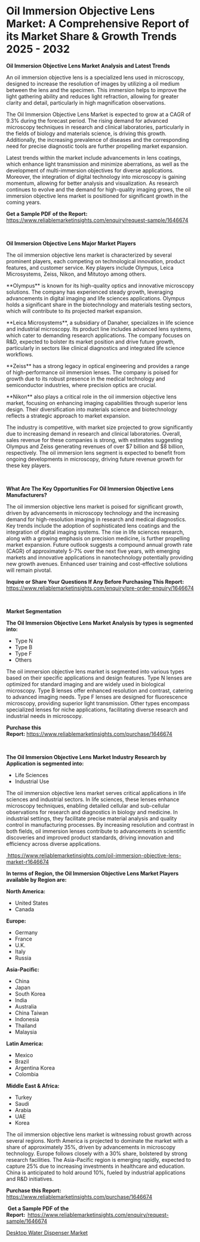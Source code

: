 <p><h1>Oil Immersion Objective Lens Market: A Comprehensive Report of its Market Share & Growth Trends 2025 - 2032</h1></p><p><strong>Oil Immersion Objective Lens Market Analysis and Latest Trends</strong></p>
<p><p>An oil immersion objective lens is a specialized lens used in microscopy, designed to increase the resolution of images by utilizing a oil medium between the lens and the specimen. This immersion helps to improve the light gathering ability and reduces light refraction, allowing for greater clarity and detail, particularly in high magnification observations.</p><p>The Oil Immersion Objective Lens Market is expected to grow at a CAGR of 9.3% during the forecast period. The rising demand for advanced microscopy techniques in research and clinical laboratories, particularly in the fields of biology and materials science, is driving this growth. Additionally, the increasing prevalence of diseases and the corresponding need for precise diagnostic tools are further propelling market expansion.</p><p>Latest trends within the market include advancements in lens coatings, which enhance light transmission and minimize aberrations, as well as the development of multi-immersion objectives for diverse applications. Moreover, the integration of digital technology into microscopy is gaining momentum, allowing for better analysis and visualization. As research continues to evolve and the demand for high-quality imaging grows, the oil immersion objective lens market is positioned for significant growth in the coming years.</p></p>
<p><strong>Get a Sample PDF of the Report:&nbsp;</strong> <a href="https://www.reliablemarketinsights.com/enquiry/request-sample/1646674?utm_campaign=2669&utm_medium=2&utm_source=Github&utm_content=ia&utm_term=05042025&utm_id=oil-immersion-objective-lens">https://www.reliablemarketinsights.com/enquiry/request-sample/1646674</a></p>
<p>&nbsp;</p>
<p><strong>Oil Immersion Objective Lens Major Market Players</strong></p>
<p><p>The oil immersion objective lens market is characterized by several prominent players, each competing on technological innovation, product features, and customer service. Key players include Olympus, Leica Microsystems, Zeiss, Nikon, and Mitutoyo among others.</p><p>**Olympus** is known for its high-quality optics and innovative microscopy solutions. The company has experienced steady growth, leveraging advancements in digital imaging and life sciences applications. Olympus holds a significant share in the biotechnology and materials testing sectors, which will contribute to its projected market expansion.</p><p>**Leica Microsystems**, a subsidiary of Danaher, specializes in life science and industrial microscopy. Its product line includes advanced lens systems, which cater to demanding research applications. The company focuses on R&D, expected to bolster its market position and drive future growth, particularly in sectors like clinical diagnostics and integrated life science workflows.</p><p>**Zeiss** has a strong legacy in optical engineering and provides a range of high-performance oil immersion lenses. The company is poised for growth due to its robust presence in the medical technology and semiconductor industries, where precision optics are crucial. </p><p>**Nikon** also plays a critical role in the oil immersion objective lens market, focusing on enhancing imaging capabilities through superior lens design. Their diversification into materials science and biotechnology reflects a strategic approach to market expansion.</p><p>The industry is competitive, with market size projected to grow significantly due to increasing demand in research and clinical laboratories. Overall, sales revenue for these companies is strong, with estimates suggesting Olympus and Zeiss generating revenues of over $7 billion and $8 billion, respectively. The oil immersion lens segment is expected to benefit from ongoing developments in microscopy, driving future revenue growth for these key players.</p></p>
<p>&nbsp;</p>
<p><strong>What Are The Key Opportunities For Oil Immersion Objective Lens Manufacturers?</strong></p>
<p><p>The oil immersion objective lens market is poised for significant growth, driven by advancements in microscopy technology and the increasing demand for high-resolution imaging in research and medical diagnostics. Key trends include the adoption of sophisticated lens coatings and the integration of digital imaging systems. The rise in life sciences research, along with a growing emphasis on precision medicine, is further propelling market expansion. Future outlook suggests a compound annual growth rate (CAGR) of approximately 5-7% over the next five years, with emerging markets and innovative applications in nanotechnology potentially providing new growth avenues. Enhanced user training and cost-effective solutions will remain pivotal.</p></p>
<p><strong>Inquire or Share Your Questions If Any Before Purchasing This Report:</strong> <a href="https://www.reliablemarketinsights.com/enquiry/pre-order-enquiry/1646674?utm_campaign=2669&utm_medium=2&utm_source=Github&utm_content=ia&utm_term=05042025&utm_id=oil-immersion-objective-lens">https://www.reliablemarketinsights.com/enquiry/pre-order-enquiry/1646674</a></p>
<p>&nbsp;</p>
<p><strong>Market Segmentation</strong></p>
<p><strong>The Oil Immersion Objective Lens Market Analysis by types is segmented into:</strong></p>
<p><ul><li>Type N</li><li>Type B</li><li>Type F</li><li>Others</li></ul></p>
<p><p>The oil immersion objective lens market is segmented into various types based on their specific applications and design features. Type N lenses are optimized for standard imaging and are widely used in biological microscopy. Type B lenses offer enhanced resolution and contrast, catering to advanced imaging needs. Type F lenses are designed for fluorescence microscopy, providing superior light transmission. Other types encompass specialized lenses for niche applications, facilitating diverse research and industrial needs in microscopy.</p></p>
<p><strong>Purchase this Report:&nbsp;</strong><a href="https://www.reliablemarketinsights.com/purchase/1646674?utm_campaign=2669&utm_medium=2&utm_source=Github&utm_content=ia&utm_term=05042025&utm_id=oil-immersion-objective-lens">https://www.reliablemarketinsights.com/purchase/1646674</a></p>
<p>&nbsp;</p>
<p><strong>The Oil Immersion Objective Lens Market Industry Research by Application is segmented into:</strong></p>
<p><ul><li>Life Sciences</li><li>Industrial Use</li></ul></p>
<p><p>The oil immersion objective lens market serves critical applications in life sciences and industrial sectors. In life sciences, these lenses enhance microscopy techniques, enabling detailed cellular and sub-cellular observations for research and diagnostics in biology and medicine. In industrial settings, they facilitate precise material analysis and quality control in manufacturing processes. By increasing resolution and contrast in both fields, oil immersion lenses contribute to advancements in scientific discoveries and improved product standards, driving innovation and efficiency across diverse applications.</p></p>
<p><a href="https://www.reliablemarketinsights.com/oil-immersion-objective-lens-market-r1646674?utm_campaign=2669&utm_medium=2&utm_source=Github&utm_content=ia&utm_term=05042025&utm_id=oil-immersion-objective-lens">&nbsp;https://www.reliablemarketinsights.com/oil-immersion-objective-lens-market-r1646674</a></p>
<p><strong>In terms of Region, the Oil Immersion Objective Lens Market Players available by Region are:</strong></p>
<p>
    <p> <strong> North America: </strong>
        <ul>
            <li>United States</li>
            <li>Canada</li>
        </ul>
        </p> 
    <p> <strong> Europe: </strong>
        <ul>
            <li>Germany</li>
            <li>France</li>
            <li>U.K.</li>
            <li>Italy</li>
            <li>Russia</li>
        </ul>
        </p> 
    <p> <strong> Asia-Pacific: </strong>
        <ul>
            <li>China</li>
            <li>Japan</li>
            <li>South Korea</li>
            <li>India</li>
            <li>Australia</li>
            <li>China Taiwan</li>
            <li>Indonesia</li>
            <li>Thailand</li>
            <li>Malaysia</li>
        </ul>
        </p> 
    <p> <strong> Latin America: </strong>
        <ul>
            <li>Mexico</li>
            <li>Brazil</li>
            <li>Argentina Korea</li>
            <li>Colombia</li>
        </ul>
        </p> 
    <p> <strong> Middle East & Africa: </strong>
        <ul>
            <li>Turkey</li>
            <li>Saudi</li>
            <li>Arabia</li>
            <li>UAE</li>
            <li>Korea</li>
        </ul>
    </p>
    </p>
<p><p>The oil immersion objective lens market is witnessing robust growth across several regions. North America is projected to dominate the market with a share of approximately 35%, driven by advancements in microscopy technology. Europe follows closely with a 30% share, bolstered by strong research facilities. The Asia-Pacific region is emerging rapidly, expected to capture 25% due to increasing investments in healthcare and education. China is anticipated to hold around 10%, fueled by industrial applications and R&D initiatives.</p></p>
<p><strong>Purchase this Report: </strong><a href="https://www.reliablemarketinsights.com/purchase/1646674?utm_campaign=2669&utm_medium=2&utm_source=Github&utm_content=ia&utm_term=05042025&utm_id=oil-immersion-objective-lens">https://www.reliablemarketinsights.com/purchase/1646674</a></p>
<p>&nbsp;<strong>Get a Sample PDF of the Report:&nbsp;&nbsp;</strong><a href="https://www.reliablemarketinsights.com/enquiry/request-sample/1646674?utm_campaign=2669&utm_medium=2&utm_source=Github&utm_content=ia&utm_term=05042025&utm_id=oil-immersion-objective-lens">https://www.reliablemarketinsights.com/enquiry/request-sample/1646674</a></p>
<p><strong></strong></p>
<p><p><a href="https://github.com/qetelosooya/Market-Research-Report-List-1/blob/main/desktop-water-dispenser-market.md?utm_campaign=2669&utm_medium=2&utm_source=Github&utm_content=ia&utm_term=05042025&utm_id=oil-immersion-objective-lens">Desktop Water Dispenser Market</a></p></p>